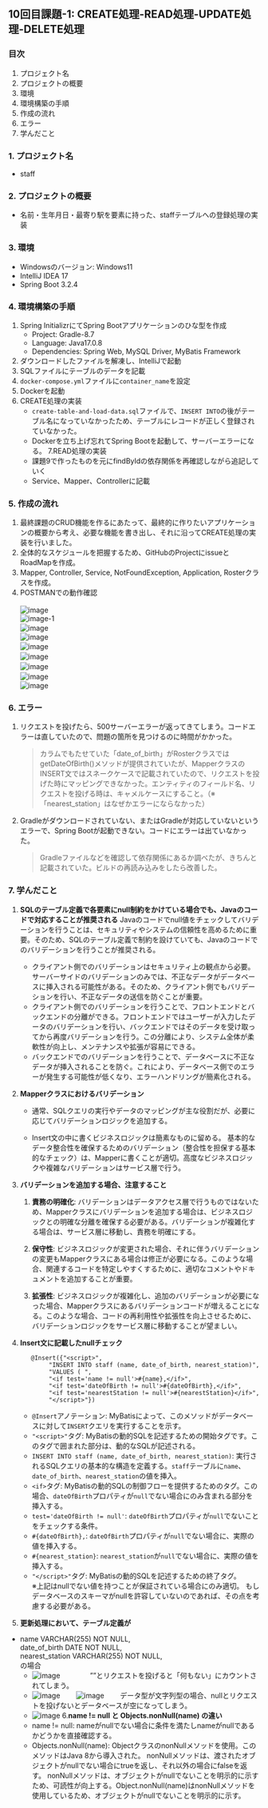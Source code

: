 
## 10回目課題-1: CREATE処理-READ処理-UPDATE処理-DELETE処理

### 目次
1. プロジェクト名
2. プロジェクトの概要
3. 環境
4. 環境構築の手順
5. 作成の流れ
6. エラー
7. 学んだこと

### 1. プロジェクト名
- staff

### 2. プロジェクトの概要
- 名前・生年月日・最寄り駅を要素に持った、staffテーブルへの登録処理の実装

### 3. 環境
- Windowsのバージョン: Windows11
- IntelliJ IDEA 17
- Spring Boot 3.2.4

### 4. 環境構築の手順
1. Spring InitializrにてSpring Bootアプリケーションのひな型を作成
    - Project: Gradle-8.7
    - Language: Java17.0.8
    - Dependencies: Spring Web, MySQL Driver, MyBatis Framework
2. ダウンロードしたファイルを解凍し、IntelliJで起動
3. SQLファイルにテーブルのデータを記載
4. `docker-compose.yml`ファイルに`container_name`を設定
5. Dockerを起動
6. CREATE処理の実装
    - `create-table-and-load-data.sql`ファイルで、`INSERT INTO`の後がテーブル名になっていなかったため、テーブルにレコードが正しく登録されていなかった。
    - Dockerを立ち上げ忘れてSpring Bootを起動して、サーバーエラーになる。
7.READ処理の実装
    - 課題9で作ったものを元にfindByIdの依存関係を再確認しながら追記していく
    - Service、Mapper、Controllerに記載
### 5. 作成の流れ
1. 最終課題のCRUD機能を作るにあたって、最終的に作りたいアプリケーションの概要から考え、必要な機能を書き出し、それに沿ってCREATE処理の実装を行いました。
2. 全体的なスケジュールを把握するため、GitHubのProjectにissueとRoadMapを作成。
3. Mapper, Controller, Service, NotFoundException, Application, Rosterクラスを作成。
4. POSTMANでの動作確認   
   <br>![image](https://github.com/hiro903/Kadai10/assets/145466271/c7699188-6418-4439-a386-c21a2fa97bad)
   <br>    ![image-1](https://github.com/hiro903/Kadai10/assets/145466271/0db63fcf-47c4-472e-858e-46cc56f66221)
   <br> ![image](https://github.com/hiro903/Kadai10/assets/145466271/b496c111-3f39-4972-b03b-593db26cf244)
　　<br>![image](https://github.com/hiro903/Kadai10/assets/145466271/9f9b2c2d-24fb-4ecc-98d6-3910c7a0f4ae)
   <br> ![image](https://github.com/hiro903/Kadai10/assets/145466271/98495fff-5422-4505-83d9-a6c9fba665dd)
　　<br>![image](https://github.com/hiro903/Kadai10/assets/145466271/a53e74c6-f689-41f5-98ef-1ba2156521e7)
　　<br>![image](https://github.com/hiro903/Kadai10/assets/145466271/6e34ecd0-3b02-4161-96ba-84b0614b3489)
　　<br>![image](https://github.com/hiro903/Kadai10/assets/145466271/0c154276-83c1-4df2-8e9d-611c57c61185)
　　<br>![image](https://github.com/hiro903/Kadai10/assets/145466271/0546b34b-7d9e-4773-a843-2485126fac53)
### 6. エラー
1. リクエストを投げたら、500サーバーエラーが返ってきてしまう。コードエラーは直していたので、問題の箇所を見つけるのに時間がかかった。
   >カラムでもたせていた「date_of_birth」がRosterクラスではgetDateOfBirth()メソッドが提供されていたが、MapperクラスのINSERT文ではスネークケースで記載されていたので、リクエストを投げた時にマッピングできなかった。エンティティのフィールド名、リクエストを投げる時は、キャメルケースにすること。（※「nearest_station」はなぜかエラーにならなかった）

2. Gradleがダウンロードされていない、またはGradleが対応していないというエラーで、Spring Bootが起動できない。コードにエラーは出ていなかった。
   >Gradleファイルなどを確認して依存関係にあるか調べたが、きちんと記載されていた。ビルドの再読み込みをしたら改善した。
### 7. 学んだこと
1. **SQLのテーブル定義で各要素にnull制約をかけている場合でも、Javaのコードで対応することが推奨される**
   Javaのコードでnull値をチェックしてバリデーションを行うことは、セキュリティやシステムの信頼性を高めるために重要。そのため、SQLのテーブル定義で制約を設けていても、Javaのコードでのバリデーションを行うことが推奨される。
   <br>
    - クライアント側でのバリデーションはセキュリティ上の観点から必要。サーバーサイドのバリデーションのみでは、不正なデータがデータベースに挿入される可能性がある。そのため、クライアント側でもバリデーションを行い、不正なデータの送信を防ぐことが重要。
      <br>
    - クライアント側でのバリデーションを行うことで、フロントエンドとバックエンドの分離ができる。フロントエンドではユーザーが入力したデータのバリデーションを行い、バックエンドではそのデータを受け取ってから再度バリデーションを行う。この分離により、システム全体が柔軟性が向上し、メンテナンスや拡張が容易にできる。
      <br>
    - バックエンドでのバリデーションを行うことで、データベースに不正なデータが挿入されることを防ぐ。これにより、データベース側でのエラーが発生する可能性が低くなり、エラーハンドリングが簡素化される。

2. **Mapperクラスにおけるバリデーション**
    - 通常、SQLクエリの実行やデータのマッピングが主な役割だが、必要に応じてバリデーションロジックを追加する。

    - Insert文の中に書くビジネスロジックは簡素なものに留める。
      基本的なデータ整合性を確保するためのバリデーション（整合性を担保する基本的なチェック）は、Mapperに書くことが適切。高度なビジネスロジックや複雑なバリデーションはサービス層で行う。

3. **バリデーションを追加する場合、注意すること**
    1. **責務の明確化**:
       バリデーションはデータアクセス層で行うものではないため、Mapperクラスにバリデーションを追加する場合は、ビジネスロジックとの明確な分離を確保する必要がある。バリデーションが複雑化する場合は、サービス層に移動し、責務を明確にする。

    2.  **保守性**:
        ビジネスロジックが変更された場合、それに伴うバリデーションの変更もMapperクラスにある場合は修正が必要になる。このような場合、関連するコードを特定しやすくするために、適切なコメントやドキュメントを追加することが重要。

    3.  **拡張性**:
        ビジネスロジックが複雑化し、追加のバリデーションが必要になった場合、Mapperクラスにあるバリデーションコードが増えることになる。このような場合、コードの再利用性や拡張性を向上させるために、バリデーションロジックをサービス層に移動することが望ましい。

4. **Insert文に記載したnullチェック**
      ```java:
         @Insert({"<script>",
              "INSERT INTO staff (name, date_of_birth, nearest_station)",
              "VALUES ( ",
              "<if test='name != null'>#{name},</if>",
              "<if test='dateOfBirth != null'>#{dateOfBirth},</if>",
              "<if test='nearestStation != null'>#{nearestStation}</if>",
              "</script>"})
   ```
    - `@Insert`アノテーション:
      MyBatisによって、このメソッドがデータベースに対して`INSERT`クエリを実行することを示す。
    -   `"<script>"`タグ:
        MyBatisの動的SQLを記述するための開始タグです。このタグで囲まれた部分は、動的なSQLが記述される。
    -   `INSERT INTO staff (name, date_of_birth, nearest_station)`:
        実行されるSQLクエリの基本的な構造を定義する。`staff`テーブルに`name`、`date_of_birth`、`nearest_station`の値を挿入。
    -   `<if>`タグ:
        MyBatisの動的SQLの制御フローを提供するためのタグ。この場合、`dateOfBirth`プロパティが`null`でない場合にのみ含まれる部分を挿入する。
    -   `test='dateOfBirth != null'`:
        `dateOfBirth`プロパティが`null`でないことをチェックする条件。
    -   `#{dateOfBirth},`:
        `dateOfBirth`プロパティが`null`でない場合に、実際の値を挿入する。
    -   `#{nearest_station}`:
        `nearest_station`が`null`でない場合に、実際の値を挿入する。
    -   `"</script>"`タグ:
MyBatisの動的SQLを記述するための終了タグ。
<br> ※上記はnullでない値を持つことが保証されている場合にのみ適切。
もしデータベースのスキーマがnullを許容していないのであれば、その点を考慮する必要がある。
5. **更新処理において、テーブル定義が**<br>
- name VARCHAR(255) NOT NULL,<br>
          date_of_birth DATE NOT NULL,<br>
        nearest_station VARCHAR(255) NOT NULL,<br>の場合
    - ![image](https://github.com/hiro903/Kadai10/assets/145466271/c7c8d1a4-3965-476e-a30d-bcaff6d06bfd)
　　　　””とリクエストを投げると「何もない」にカウントされてしまう。
    - ![image](https://github.com/hiro903/Kadai10/assets/145466271/055ffca9-0f29-4d82-91e4-7c671d15d956)
   　　![image](https://github.com/hiro903/Kadai10/assets/145466271/288bf49b-df1c-4c40-927d-66d406b05e84)
   　　データ型が文字列型の場合、nullとリクエストを投げないとデータベースが空になってしまう。
    - ![image](https://github.com/hiro903/Kadai10/assets/145466271/bfcb2a98-1167-471c-a2c7-fd20121faf8c)
6.**name != null と Objects.nonNull(name) の違い**
    - name != null:
      nameがnullでない場合に条件を満たしnameがnullであるかどうかを直接確認する。
    - Objects.nonNull(name):
      ObjectクラスのnonNullメソッドを使用。このメソッドはJava 8から導入された。
      nonNullメソッドは、渡されたオブジェクトがnullでない場合にtrueを返し、それ以外の場合にfalseを返す。
      nonNullメソッドは、オブジェクトがnullでないことを明示的に示すため、可読性が向上する。Object.nonNull(name)はnonNullメソッドを使用しているため、オブジェクトがnullでないことを明示的に示す。

